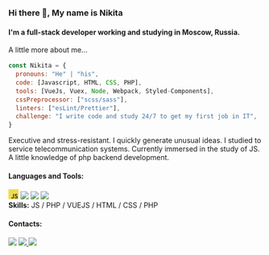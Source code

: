 ### Hi there 👋, My name is Nikita
#### I'm a full-stack developer working and studying in Moscow, Russia.

A little more about me...  

```javascript
const Nikita = {
  pronouns: "He" | "his",
  code: [Javascript, HTML, CSS, PHP],
  tools: [VueJs, Vuex, Node, Webpack, Styled-Components],
  cssPreprocessor: ["scss/sass"],
  linters: ["esLint/Prettier"],
  challenge: "I write code and study 24/7 to get my first job in IT",
}
```

Executive and stress-resistant. I quickly generate unusual ideas. I studied to service telecommunication systems. Currently immersed in the study of JS.  A little knowledge of php backend development.


#### **Languages and Tools:**  

<code><img height="20" src="https://raw.githubusercontent.com/github/explore/80688e429a7d4ef2fca1e82350fe8e3517d3494d/topics/javascript/javascript.png"></code>
<code><img height="20" src="https://img.shields.io/badge/PHP-777BB4?style=for-the-badge&logo=php&logoColor=white"></code>
<code><img height="20" src="https://img.shields.io/badge/HTML5-E34F26?style=for-the-badge&logo=html5&logoColor=white"></code>
<code><img height="20" src="https://img.shields.io/badge/Visual_Studio_Code-0078D4?style=for-the-badge&logo=visual%20studio%20code&logoColor=white"></code>  
**Skills:** JS / PHP / VUEJS / HTML / CSS / PHP


#### **Contacts:**  

<a href="https://vk.com/niktiin">
<code><img height="20" src="https://img.shields.io/badge/вконтакте-%232E87FB.svg?&style=for-the-badge&logo=vk&logoColor=white"></code></a>
<a href="mailto:niktiin@gmail.com">
<code><img height="20" src="https://img.shields.io/badge/Gmail-D14836?style=for-the-badge&logo=gmail&logoColor=white"></code>
</a>
<a href="https://wa.me/79529767771">
<code><img height="20" src="https://img.shields.io/badge/WhatsApp-25D366?style=for-the-badge&logo=whatsapp&logoColor=white"></code>
</a>
